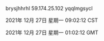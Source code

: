 brysjhhrhl 59.174.25.102 yqqlmgsycl

2021年 12月 27日 星期一 09:02:12 CST

2021年 12月 27日 星期一 01:02:12 GMT
